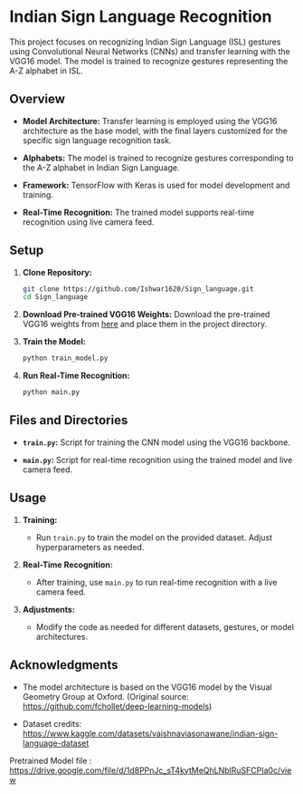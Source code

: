 # Indian Sign Language Recognition

This project focuses on recognizing Indian Sign Language (ISL) gestures using Convolutional Neural Networks (CNNs) and transfer learning with the VGG16 model. The model is trained to recognize gestures representing the A-Z alphabet in ISL.

## Overview

- **Model Architecture:** Transfer learning is employed using the VGG16 architecture as the base model, with the final layers customized for the specific sign language recognition task.

- **Alphabets:** The model is trained to recognize gestures corresponding to the A-Z alphabet in Indian Sign Language.

- **Framework:** TensorFlow with Keras is used for model development and training.

- **Real-Time Recognition:** The trained model supports real-time recognition using live camera feed.

## Setup

1. **Clone Repository:**
   ```bash
   git clone https://github.com/Ishwar1620/Sign_language.git
   cd Sign_language
   ```


3. **Download Pre-trained VGG16 Weights:**
   Download the pre-trained VGG16 weights from [here](https://github.com/fchollet/deep-learning-models/releases/download/v0.1/vgg16_weights_tf_dim_ordering_tf_kernels_notop.h5) and place them in the project directory.

4. **Train the Model:**
   ```bash
   python train_model.py
   ```

5. **Run Real-Time Recognition:**
   ```bash
   python main.py
   ```

## Files and Directories

- **`train.py`:** Script for training the CNN model using the VGG16 backbone.

- **`main.py`:** Script for real-time recognition using the trained model and live camera feed.


## Usage

1. **Training:**
   - Run `train.py` to train the model on the provided dataset. Adjust hyperparameters as needed.

2. **Real-Time Recognition:**
   - After training, use `main.py` to run real-time recognition with a live camera feed.

3. **Adjustments:**
   - Modify the code as needed for different datasets, gestures, or model architectures.

## Acknowledgments

- The model architecture is based on the VGG16 model by the Visual Geometry Group at Oxford. (Original source: https://github.com/fchollet/deep-learning-models)

- Dataset credits: https://www.kaggle.com/datasets/vaishnaviasonawane/indian-sign-language-dataset

Pretrained Model file : https://drive.google.com/file/d/1d8PPnJc_sT4kytMeQhLNblRuSFCPIa0c/view
